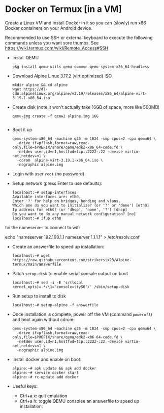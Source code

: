 # Docker on Termux [in a VM]

Create a Linux VM and install Docker in it so you can (slowly) run x86 Docker containers on your Android device.

Recommended to use SSH or external keyboard to execute the following commands unless you want sore thumbs. See https://wiki.termux.com/wiki/Remote_Access#SSH

* Install QEMU
	```
	pkg install qemu-utils qemu-common qemu-system-x86_64-headless
	```

* Download Alpine Linux 3.17.2 (virt optimized) ISO
	```
	mkdir alpine && cd alpine
	wget https://dl-cdn.alpinelinux.org/alpine/v3.19/releases/x86_64/alpine-virt-3.19.1-x86_64.iso
	```
  

* Create disk (note it won't actually take 16GB of space, more like 500MB)
	```
	qemu-img create -f qcow2 alpine.img 16G
        ```
* Boot it up
  ```
  qemu-system-x86_64 -machine q35 -m 1024 -smp cpus=2 -cpu qemu64 \
    -drive if=pflash,format=raw,read-only,file=$PREFIX/share/qemu/edk2-x86_64-code.fd \
    -netdev user,id=n1,hostfwd=tcp::2222-:22 -device virtio-net,netdev=n1 \
    -cdrom  alpine-virt-3.19.1-x86_64.iso \
    -nographic alpine.img
  ```

* Login with user `root` (no password)

<!-- aarch64 is too slow ```
qemu-system-aarch64 -machine virt -m 1024 -smp cpus=2 \
  -cpu cortex-a57 -bios QEMU_EFI.fd \
  -netdev user,id=n1 -device virtio-net,netdev=n1 \
  -cdrom alpine-virt-3.17.2-aarch64.iso \
  -nographic alpine.img
``` -->

* Setup network (press Enter to use defaults):
	```
	localhost:~# setup-interfaces
	Available interfaces are: eth0.
	Enter '?' for help on bridges, bonding and vlans.
	Which one do you want to initialize? (or '?' or 'done') [eth0] 
	Ip address for eth0? (or 'dhcp', 'none', '?') [dhcp] 
	Do you want to do any manual network configuration? [no] 
	localhost:~# ifup eth0
	```
 fix the nameserver to connect to wifi
  
   echo "nameserver 192.168.1.1
nameserver 1.1.1.1" > /etc/resolv.conf
 

* Create an answerfile to speed up installation:

  ```
  localhost:~# wget https://raw.githubusercontent.com/strikersix23/Alpine-termux/main/answerfile
  ```

* Patch `setup-disk` to enable serial console output on boot

  ```
  localhost:~# sed -i -E 's/(local kernel_opts)=.*/\1="console=ttyS0"/' /sbin/setup-disk
  ```

* Run setup to install to disk
  ```
  localhost:~# setup-alpine -f answerfile
  ```

* Once installation is complete, power off the VM (command `poweroff`) and boot again without cdrom:

  ```
  qemu-system-x86_64 -machine q35 -m 1024 -smp cpus=2 -cpu qemu64 \
    -drive if=pflash,format=raw,read-only,file=$PREFIX/share/qemu/edk2-x86_64-code.fd \
    -netdev user,id=n1,hostfwd=tcp::2222-:22 -device virtio-net,netdev=n1 \
    -nographic alpine.img
  ```

* Install docker and enable on boot:
  ```
  alpine:~# apk update && apk add docker
  alpine:~# service docker start
  alpine:~# rc-update add docker
  ```

* Useful keys:
  * Ctrl+a x: quit emulation
  * Ctrl+a h: toggle QEMU consolee an answerfile to speed up installation:
